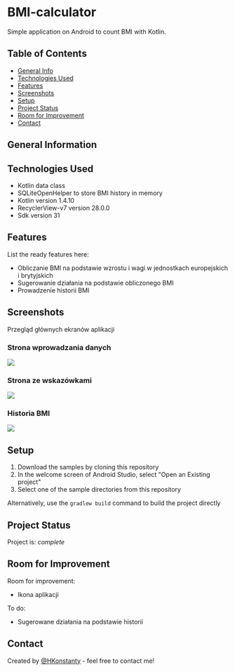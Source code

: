 # BMI-calculator
Simple application on Android to count BMI with Kotlin.

## Table of Contents
* [General Info](#general-information)
* [Technologies Used](#technologies-used)
* [Features](#features)
* [Screenshots](#screenshots)
* [Setup](#setup)
* [Project Status](#project-status)
* [Room for Improvement](#room-for-improvement)
* [Contact](#contact)


## General Information



## Technologies Used
- Kotlin data class
- SQLiteOpenHelper to store BMI history in memory
- Kotlin version 1.4.10
- RecyclerView-v7 version 28.0.0
- Sdk version 31


## Features
List the ready features here:
- Obliczanie BMI na podstawie wzrostu i wagi w jednostkach europejskich i brytyjskich
- Sugerowanie działania na podstawie obliczonego BMI
- Prowadzenie historii BMI


## Screenshots
Przegląd głównych ekranów aplikacji
### Strona wprowadzania danych
![](./screenshot/Screenshot_calculator.png)

### Strona ze wskazówkami
![](./screenshot/Screenshot_details.png)

### Historia BMI
![](./screenshot/Screenshot_history.png)
<!--
Przegląd głównych ekranów aplikacji
Strona wprowadzania danych
<img src="./screenshot/Screenshot_calculator.png" width="400">

Strona ze wskazówkami
<img src="./screenshot/Screenshot_details.png" width="400">

Historia BMI
<img src="./screenshot/Screenshot_history.png" width="400">
-->

## Setup
1. Download the samples by cloning this repository
2. In the welcome screen of Android Studio, select "Open an Existing project"
3. Select one of the sample directories from this repository

Alternatively, use the `gradlew build` command to build the project directly


## Project Status
Project is: _complete_


## Room for Improvement
Room for improvement:
- Ikona aplikacji

To do:
- Sugerowane działania na podstawie historii


## Contact
Created by [@HKonstanty](https://github.com/HKonstanty/HKonstanty) - feel free to contact me!